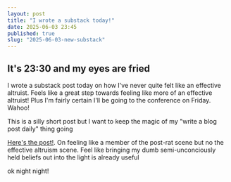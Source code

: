 ```yaml
---
layout: post
title: "I wrote a substack today!" 
date: 2025-06-03 23:45
published: true 
slug: "2025-06-03-new-substack"
---
```


## It's 23:30 and my eyes are fried 

I wrote a substack post today on how I've never quite felt like an effective
altruist. Feels like a great step towards feeling like more of an effective
altruist! Plus I'm fairly certain I'll be going to the conference on Friday.
Wahoo! 

This is a silly short post but I want to keep the magic of my "write a blog post
daily" thing going

[Here's the post!](https://alexislearning.substack.com/p/on-being-in-group-tpot-vs-ea). On feeling like a member of the post-rat scene but no the effective altruism scene. Feel like bringing my dumb semi-unconciously held beliefs out into the light is already useful

ok night night!
